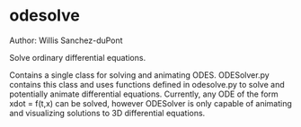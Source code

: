 # odesolve

Author: Willis Sanchez-duPont

Solve ordinary differential equations.

Contains a single class for solving and animating ODES. ODESolver.py contains this class and uses functions defined in odesolve.py to solve and potentially animate differential equations. Currently, any ODE of the form xdot = f(t,x) can be solved, however ODESolver is only capable of animating and visualizing solutions to 3D differential equations.


